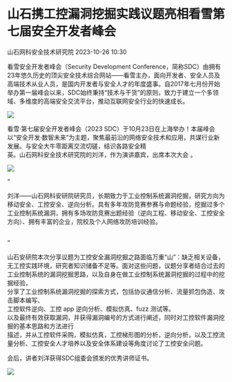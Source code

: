 #  山石携工控漏洞挖掘实践议题亮相看雪第七届安全开发者峰会   
 山石网科安全技术研究院   2023-10-26 10:30  
  
看雪安全开发者峰会（Security Development Conference，简称SDC）由拥有23年悠久历史的顶尖安全技术综合网站——看雪主办，面向开发者、安全人员及高端技术从业人员，是国内开发者与安全人才的年度盛事。自2017年七月份开始举办第一届峰会以来，SDC始终秉持“技术与干货”的原则，致力于建立一个多领域、多维度的高端安全交流平台，推动互联网安全行业的快速成长。  
  
![](https://mmbiz.qpic.cn/mmbiz_png/Gw8FuwXLJnQKQwic6ichzfzMLD6R5apyba42w01Hia7LVNwib3f0690SIfrtB4p6Tt9rFHdY0t6jxcS3eAYld9dDdA/640?wx_fmt=png "")  
  
看雪·第七届安全开发者峰会（2023 SDC）于10月23日在上海举办！本届峰会以“安全开发·数智未来”为主题，聚焦最前沿的网络安全技术和应用，共谋行业新发展。与安全大牛零距离交流切磋，结识各路安全精  
英。山石网科安全技术研究院的刘洋，作为演讲嘉宾，出席本次大会 。  
  
  
![](https://mmbiz.qpic.cn/mmbiz_jpg/Gw8FuwXLJnT8wNrGKBzZBpYUUpGNJ51ZyTAfZ0r5NuR7raUF3lQVYicvMYVdUeMNrNbY0k70M89RTz01S8pibia4A/640?wx_fmt=jpeg "")  
  
“   
  
刘洋——山石网科安研院研究员，长期致力于工业控制系统漏洞挖掘，研究方向为移动安全、工控安全、逆向分析。具有多年攻防竞赛参赛与命题经验，挖掘过多个工业控制系统漏洞，拥有多场攻防竞赛出题经验（逆向工程、移动安全、工控安全方向）、拥有丰富的企业，院校及个人网络攻防培训经验。  
  
   
”  
  
山石安研院本次分享议题为工控安全漏洞挖掘之路面临万重“山”：缺乏相关设备，无工控实践环境，研究者知识储备不足等。面对这些问题，议题分享者结合过去的工业控制系统的漏洞挖掘思路，以及自身在做工业控制系统漏洞挖掘的过程中的挖掘经验，  
分享了工业控制系统漏洞挖掘的探索方式，包括协议通信分析、流量抓包伪造、攻击脚本编写、  
工控软件逆向、工控 app 逆向分析、模拟仿真、fuzz 测试等。  
以及最终有效获取漏洞，并获得漏洞编号的方式进行阐述，同时对工控软件漏洞挖掘的基本思路和方法进行  
描述，并从工控软件采购，模拟仿真，工控梯形图的分析，逆向分析，以及工控流量分析、工控安全人才培养以及安全体系建设等角度讨论了工控安全问题。  
  
会后，讲者刘洋获得SDC组委会颁发的优秀讲师证书。  
  
![](https://mmbiz.qpic.cn/mmbiz_png/Gw8FuwXLJnT8wNrGKBzZBpYUUpGNJ51Z3OdaP5YqSYsyibV2rXGnWPQQ6gvaZcKUiaVIDvrqzjYdf1fFf3175oIA/640?wx_fmt=png "")  
  
  

